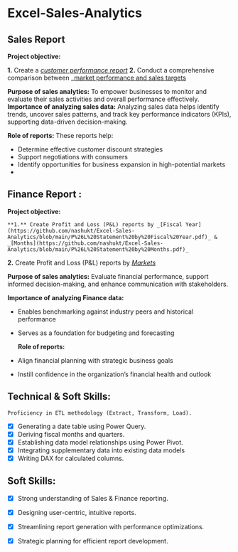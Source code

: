 # Excel-Sales-Analytics
## Sales Report
 **Project objective:** 

  **1.** Create a _[customer performance report](https://github.com/nashukt/Excel-Sales-Analytics/blob/main/Customer%20Performance%20Report.pdf)_
  **2.** Conduct a comprehensive comparison between _[market performance and sales targets](https://github.com/nashukt/Excel-Sales-Analytics/blob/main/Market%20Performance%20vs%20Target%20Report.pdf)
  
 **Purpose of sales analytics:** To empower businesses to monitor and evaluate their sales activities and overall performance effectively.
  **Importance of analyzing sales data:** Analyzing sales data helps identify trends, uncover sales patterns, and track key performance indicators (KPIs), supporting data-driven decision-making.

  **Role of reports:** These reports help:
- Determine effective customer discount strategies
- Support negotiations with consumers
- Identify opportunities for business expansion in high-potential markets
- 
## Finance Report :

 **Project objective:** 

    **1.** Create Profit and Loss (P&L) reports by _[Fiscal Year](https://github.com/nashukt/Excel-Sales-Analytics/blob/main/P%26L%20Statement%20by%20Fiscal%20Year.pdf)_ & _[Months](https://github.com/nashukt/Excel-Sales-Analytics/blob/main/P%26L%20Statement%20by%20Months.pdf)_ 

   **2.** Create Profit and Loss (P&L) reports by _[Markets](https://github.com/nashukt/Excel-Sales-Analytics/blob/main/P%26L%20Statement%20by%20Markets.pdf)_

  **Purpose of sales analytics:** Evaluate financial performance, support informed decision-making, and enhance communication with stakeholders.

 **Importance of analyzing Finance data:**
- Enables benchmarking against industry peers and historical performance
- Serves as a foundation for budgeting and forecasting

  **Role of reports:**
- Align financial planning with strategic business goals
- Instill confidence in the organization’s financial health and outlook

## Technical & Soft Skills:
	Proficiency in ETL methodology (Extract, Transform, Load).
- [x]	Generating a date table using Power Query.
- [x]	Deriving fiscal months and quarters.
- [x]	Establishing data model relationships using Power Pivot.
- [x]	Integrating supplementary data into existing data models
- [x]   Writing DAX for calculated columns.

## Soft Skills:
- [x]	Strong understanding of Sales & Finance reporting.
- [x]	Designing user-centric, intuitive reports.
- [x]	Streamlining report generation with performance optimizations.
- [x]	Strategic planning for efficient report development.


